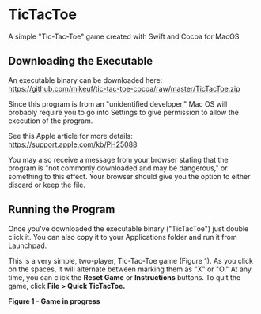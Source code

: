 # TicTacToe
A simple "Tic-Tac-Toe" game created with Swift and Cocoa for MacOS<br />

## Downloading the Executable
An executable binary can be downloaded here:<br />
https://github.com/mikeuf/tic-tac-toe-cocoa/raw/master/TicTacToe.zip<br />

Since this program is from an "unidentified developer," Mac OS will probably require you to go into Settings to give permission to allow the execution of the program.<br />

See this Apple article for more details:<br />
https://support.apple.com/kb/PH25088<br />

You may also receive a message from your browser stating that the program is "not commonly downloaded and may be dangerous," or something to this effect. Your browser should give you the option to either discard or keep the file. 

## Running the Program
Once you've downloaded the executable binary ("TicTacToe") just double click it. You can also copy it to your Applications folder and run it from Launchpad.<br />

This is a very simple, two-player, Tic-Tac-Toe game (Figure 1). As you click on the spaces, it will alternate between marking them as "X" or "O." At any time, you can click the **Reset Game** or **Instructions** buttons. To quit the game, click **File > Quick TicTacToe.**<br />

**Figure 1 - Game in progress**<br />




